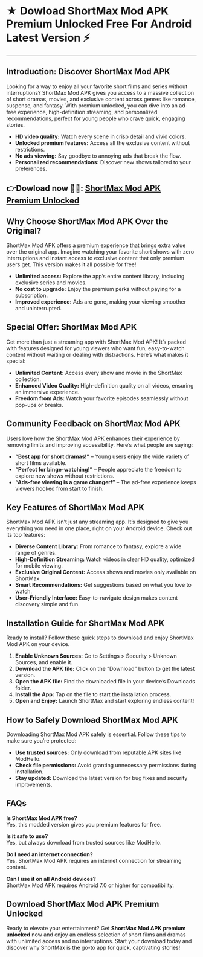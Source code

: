 # ★ Dowload ShortMax Mod APK Premium Unlocked Free For Android Latest Version ⚡️

---

## Introduction: Discover ShortMax Mod APK

Looking for a way to enjoy all your favorite short films and series without interruptions? ShortMax Mod APK gives you access to a massive collection of short dramas, movies, and exclusive content across genres like romance, suspense, and fantasy. With premium unlocked, you can dive into an ad-free experience, high-definition streaming, and personalized recommendations, perfect for young people who crave quick, engaging stories.

- **HD video quality:** Watch every scene in crisp detail and vivid colors.
- **Unlocked premium features:** Access all the exclusive content without restrictions.
- **No ads viewing:** Say goodbye to annoying ads that break the flow.
- **Personalized recommendations:** Discover new shows tailored to your preferences.


## 👉Dowload now 📸📸: [ShortMax Mod APK Premium Unlocked](https://modhello.com/shortmax/)

## Why Choose ShortMax Mod APK Over the Original?

ShortMax Mod APK offers a premium experience that brings extra value over the original app. Imagine watching your favorite short shows with zero interruptions and instant access to exclusive content that only premium users get. This version makes it all possible for free!

- **Unlimited access:** Explore the app’s entire content library, including exclusive series and movies.
- **No cost to upgrade:** Enjoy the premium perks without paying for a subscription.
- **Improved experience:** Ads are gone, making your viewing smoother and uninterrupted.

## Special Offer: ShortMax Mod APK

Get more than just a streaming app with ShortMax Mod APK! It’s packed with features designed for young viewers who want fun, easy-to-watch content without waiting or dealing with distractions. Here’s what makes it special:

- **Unlimited Content:** Access every show and movie in the ShortMax collection.
- **Enhanced Video Quality:** High-definition quality on all videos, ensuring an immersive experience.
- **Freedom from Ads:** Watch your favorite episodes seamlessly without pop-ups or breaks.

## Community Feedback on ShortMax Mod APK

Users love how the ShortMax Mod APK enhances their experience by removing limits and improving accessibility. Here’s what people are saying:

- **“Best app for short dramas!”** – Young users enjoy the wide variety of short films available.
- **“Perfect for binge-watching!”** – People appreciate the freedom to explore new shows without restrictions.
- **“Ads-free viewing is a game changer!”** – The ad-free experience keeps viewers hooked from start to finish.

## Key Features of ShortMax Mod APK

ShortMax Mod APK isn’t just any streaming app. It’s designed to give you everything you need in one place, right on your Android device. Check out its top features:

- **Diverse Content Library:** From romance to fantasy, explore a wide range of genres.
- **High-Definition Streaming:** Watch videos in clear HD quality, optimized for mobile viewing.
- **Exclusive Original Content:** Access shows and movies only available on ShortMax.
- **Smart Recommendations:** Get suggestions based on what you love to watch.
- **User-Friendly Interface:** Easy-to-navigate design makes content discovery simple and fun.

## Installation Guide for ShortMax Mod APK

Ready to install? Follow these quick steps to download and enjoy ShortMax Mod APK on your device.

1. **Enable Unknown Sources:** Go to Settings > Security > Unknown Sources, and enable it.
2. **Download the APK file:** Click on the “Download” button to get the latest version.
3. **Open the APK file:** Find the downloaded file in your device’s Downloads folder.
4. **Install the App:** Tap on the file to start the installation process.
5. **Open and Enjoy:** Launch ShortMax and start exploring endless content!

## How to Safely Download ShortMax Mod APK

Downloading ShortMax Mod APK safely is essential. Follow these tips to make sure you’re protected:

- **Use trusted sources:** Only download from reputable APK sites like ModHello.
- **Check file permissions:** Avoid granting unnecessary permissions during installation.
- **Stay updated:** Download the latest version for bug fixes and security improvements.

## FAQs

**Is ShortMax Mod APK free?**  
Yes, this modded version gives you premium features for free.

**Is it safe to use?**  
Yes, but always download from trusted sources like ModHello.

**Do I need an internet connection?**  
Yes, ShortMax Mod APK requires an internet connection for streaming content.

**Can I use it on all Android devices?**  
ShortMax Mod APK requires Android 7.0 or higher for compatibility.

## Download ShortMax Mod APK Premium Unlocked

Ready to elevate your entertainment? Get **ShortMax Mod APK premium unlocked** now and enjoy an endless selection of short films and dramas with unlimited access and no interruptions. Start your download today and discover why ShortMax is the go-to app for quick, captivating stories!
